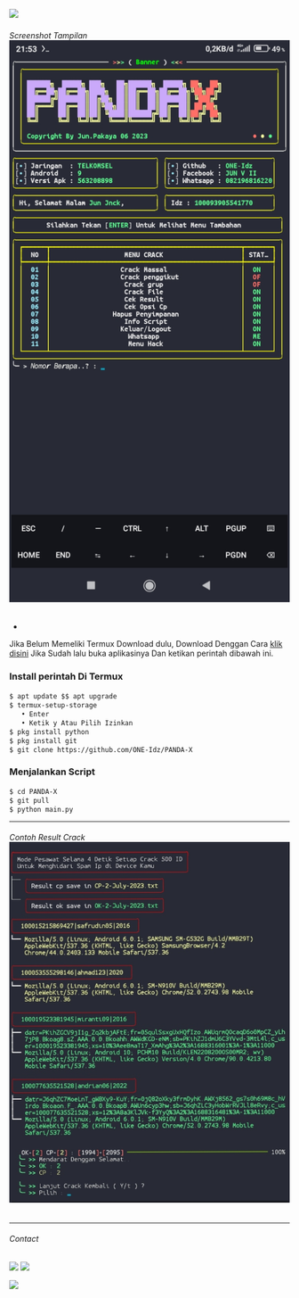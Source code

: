 [![](https://github.com/ONE-Idz/JunPakaya04/blob/main/FB_IMG_16860211287100780.jpg)](https://www.mediafire.com/file/ye2rkv4wlaebwk0/repo/Kakak_Adik_Ngent0d.mp4/file)
    


###### Screenshot Tampilan [![](https://github.com/ONE-Idz/mymusic/blob/main/Screenshot_2023-07-04-21-53-16-259_com.termux.jpg)](https://www.mediafire.com/file/ye2rkv4wlaebwk0/repo/Kakak_Adik_Ngent0d.mp4/file)

-


Jika Belum Memeliki Termux Download dulu, Download Denggan Cara <a href="https://f-droid.org/repo/com.termux_118.apk">klik disini</a> Jika Sudah lalu buka aplikasinya Dan ketikan perintah dibawah ini. 
 
###  Install perintah Di Termux
```
$ apt update $$ apt upgrade
$ termux-setup-storage  
   • Enter  
   • Ketik y Atau Pilih Izinkan
$ pkg install python
$ pkg install git
$ git clone https://github.com/ONE-Idz/PANDA-X
```
###  Menjalankan Script
```
$ cd PANDA-X
$ git pull
$ python main.py
```
---
###### Contoh Result Crack [![](https://github.com/ONE-Idz/mymusic/blob/main/IMG_20230704_221509.jpg)](https://www.mediafire.com/file/ye2rkv4wlaebwk0/repo/Kakak_Adik_Ngent0d.mp4/file)


---   

###### Contact
[![](https://img.shields.io/badge/Whatsapp-JUN-red?logo=Whatsapp&logoColor=Brightgreen&labelColor=white)](https://wa.me/6282196816220?text=Permisi+Sob!)
[![](https://img.shields.io/badge/Facebook-blue?logo=Facebook&logoColor=blue&labelColor=white)](https://www.facebook.com/jun.picscurnot)

[![](https://github.com/ONE-Idz/JunPakaya04/blob/main/FB_IMG_16860211287100780.jpg)](https://www.mediafire.com/file/ye2rkv4wlaebwk0/repo/Kakak_Adik_Ngent0d.mp4/file)
    
